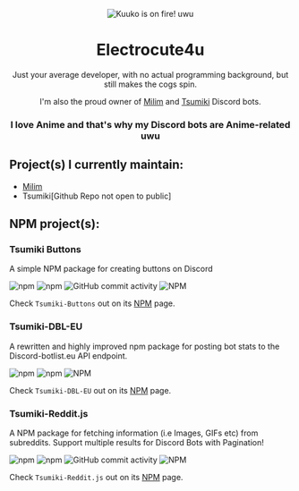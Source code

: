 <p align="center">
<img src="https://i.imgur.com/i9nZKra.gif" alt="Kuuko is on fire! uwu">
</p>

<h1 align="center">Electrocute4u</h1>
<p align="center">
Just your average developer, with no actual programming background, but still makes the cogs spin.
</p>
<p align="center">
I'm also the proud owner of <a href="https://top.gg/bot/594448596355645440">Milim</a> and <a href="https://top.gg/bot/560893917839622158">Tsumiki</a> Discord bots.
</p>
<h3 align="center">I love Anime and that's why my Discord bots are Anime-related uwu</h4>
<h2 align="left">Project(s) I currently maintain:</h2>

* [Milim](https://github.com/electrocute4u/Milim)
* Tsumiki[Github Repo not open to public]

<h2 align="left">NPM project(s):</h2>
<h3 align="left">Tsumiki Buttons</h3>
<p>A simple NPM package for creating buttons on Discord</p>  
<p>
<img alt="npm" src="https://img.shields.io/npm/v/tsumiki-buttons?style=for-the-badge">
<img alt="npm" src="https://img.shields.io/npm/dw/tsumiki-buttons?style=for-the-badge">
<img alt="GitHub commit activity" src="https://img.shields.io/github/commit-activity/y/electrocute4u/tsumiki-buttons?style=for-the-badge">
<img alt="NPM" src="https://img.shields.io/npm/l/tsumiki-buttons?style=for-the-badge">
</p>

Check `Tsumiki-Buttons` out on its [NPM](https://www.npmjs.com/package/tsumiki-buttons) page.
<h3 align="left">Tsumiki-DBL-EU</h3>
<p>A rewritten and highly improved npm package for posting bot stats to the Discord-botlist.eu API endpoint.</p>  
<p>
<img alt="npm" src="https://img.shields.io/npm/v/tsumiki-dbl-eu?style=for-the-badge">
<img alt="npm" src="https://img.shields.io/npm/dw/tsumiki-dbl-eu?style=for-the-badge">
<img alt="NPM" src="https://img.shields.io/npm/l/tsumiki-dbl-eu?style=for-the-badge">
</p>

Check `Tsumiki-DBL-EU` out on its [NPM](https://www.npmjs.com/package/tsumiki-dbl-eu) page.
<h3 align="left">Tsumiki-Reddit.js</h3>
<p>A NPM package for fetching information (i.e Images, GIFs etc) from subreddits.
Support multiple results for Discord Bots with Pagination!</p>
<p>
<img alt="npm" src="https://img.shields.io/npm/v/tsumiki-reddit.js?style=for-the-badge">
<img alt="npm" src="https://img.shields.io/npm/dw/tsumiki-reddit.js?style=for-the-badge">
<img alt="GitHub commit activity" src="https://img.shields.io/github/commit-activity/y/electrocute4u/tsumiki-reddit.js?style=for-the-badge">
<img alt="NPM" src="https://img.shields.io/npm/l/tsumiki-reddit.js?style=for-the-badge">
</p>

Check `Tsumiki-Reddit.js` out on its [NPM](https://www.npmjs.com/package/tsumiki-reddit.js) page.
